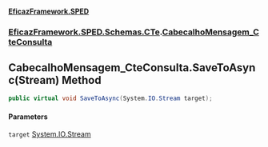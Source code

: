 #### [EficazFramework.SPED](EficazFrameworkSPED.md 'EficazFramework SPED')
### [EficazFramework.SPED.Schemas.CTe](EficazFramework.SPED.Schemas.CTe.md 'EficazFramework.SPED.Schemas.CTe').[CabecalhoMensagem_CteConsulta](EficazFramework.SPED.Schemas.CTe/CabecalhoMensagem_CteConsulta.md 'EficazFramework.SPED.Schemas.CTe.CabecalhoMensagem_CteConsulta')

## CabecalhoMensagem_CteConsulta.SaveToAsync(Stream) Method

```csharp
public virtual void SaveToAsync(System.IO.Stream target);
```
#### Parameters

<a name='EficazFramework.SPED.Schemas.CTe.CabecalhoMensagem_CteConsulta.SaveToAsync(System.IO.Stream).target'></a>

`target` [System.IO.Stream](https://docs.microsoft.com/en-us/dotnet/api/System.IO.Stream 'System.IO.Stream')